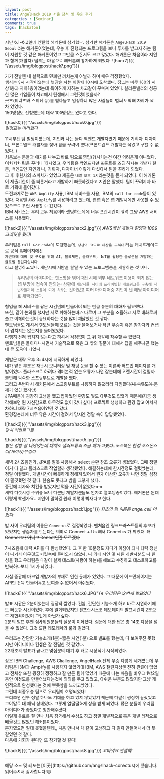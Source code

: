 ```yaml
---
layout: post
title: AngelHack 2019 서울 참석 및 우승 후기
categories : [Seminar]
comments: true
tags: [hackaton]
---
```


지난 6.1~6.2일에 엔젤핵 해커톤에 참가했다.
참가한 해커톤은 `AngelHack 2019 Seoul` 라는 해커톤이었는데, 우승 후 진행되는 프로그램을 보니 투자를 받고자 하는 팀이 지원할 것 같은 해커톤이었고 그만큼 스폰서도 크고 많았다. 
해커톤은 처음이라 지인과 함께(개발자) 떨리는 마음으로 해커톤에 참가하게 되었다. 
![hack7]({{ "/assets/img/blogpost/hack7.png"}})  

가기 전날엔 내 실력으로 민폐만 끼치는게 아닐까 하며 매우 걱정했었다.   
행사는 9시 시작이었는데 늦잠을 자는 바람에 10시에 도착했다. 장소는 마루 180의 지상1층과 지하1층이었는데 특이하게 지하는 차고같이 꾸며져 있었다. 실리콘밸리의 성공한 많은 기업들이 차고에서 탄생해서 그런것이었을까?  
굿즈(티셔츠와 스티커 등)를 받아들고 입장하니 많은 사람들이 벌써 도착해 자리가 꽉 차 있었다.   
150명정도 신청했는데 대략 100명정도 왔다고 한다.  

![hack0]({{ "/assets/img/blogpost/hack0.jpg"}})  
_일정표는 이러했다_

11시부턴 팀 빌딩이었는데, 지인과 나는 둘다 백엔드 개발자였기 때문에 기획자, 디자이너, 프론트엔드 개발자를 찾아 팀을 꾸려야 했다(프론트엔드 개발자는 적었고 구할 수 없었다..)   
처음보는 분들과 얘기를 나누고 바로 팀으로 영입(?)시키는건 여간 어려운게 아니었다.  
여차저차 팀을 꾸리니 12시였고, 우리팀은 백엔드지만 프론트를 조금 하시는 개발자 한분, 백엔드인 지인과 나, 기획자, 디자이너 이렇게 다섯이서 팀을 꾸리게 되었다.   
그 후 후원사의 스피치가 있었고 제출은 `내일 오후 1시`라는것을 듣게 되었다. 이 해커톤이 제출기한이 좀 빠른거라고 개발하기 빠듯하겠다고 지인은 말했다.
팀이 꾸려지자 바로 기획에 들어갔다.   
도전과제로는 `AWS Amplify` 사용, IBM 서비스를 사용, IBM의 `call for code`등이 있었다. 
처음엔 `AWS Amplify`를 사용하려고 했는데, 웹앱 혹은 앱 개발시에만 사용할 수 있었으므로 우린 사용할 수 없었다.   
IBM 서비스는 우리 모두 처음이라 셋팅하는데에 너무 오랜시간이 걸려 그냥 AWS 서비스를 사용했다.
  
![hack2]({{ "/assets/img/blogpost/hack2.jpg"}})
_AWS에선 개발자 한명당 100$ 크래딧을 줬다!_

우리팀은 `Call For Code`에 도전했는데, `당신의 코드로 세상을 구하다` 라는 캐치프레이드로 공식 홈페이지에선     
`자연재해 대비 및 구호를 위해 AI, 블록체인, 클라우드, IoT를 활용한 솔루션을 개발하는 글로벌 챌린지입니다`  
라고 설명하고있다. 재난시에 사람을 살릴 수 있는 프로그램등을 개발하는 것 이다.  
>우리팀의 아이디어는 핫스팟을 엮어 재난시에 외부 네트워크 이용이 되지 않는(외부망에 접속이 안되는) 상황에 `재난자들 사이에 프라이빗한 네트워크를 구축해 재난자들끼리 소통이 되게 하자`는 것이었고 여러 아이디어중 지인이 낸 해당 아이디어로 채택되었다.   
  
  
협업을 해 서비스를 짧은 시간안에 만들어야 되는 만큼 충분히 대화가 필요했다.  
또한, 같이 논의를 했지만 서로 이해하는바가 다르며 그 부분을 조율하고 서로 대화로써 풀고 이해하는것이 중요하다는 것을 많이 깨달았던 것 같다.   
멘토님들도 계셔서 멘토님들께 모르는 것을 물어보거나 작년 우승자 혹은 참가자와 컨셉이 겹치지는 않는지를 물어봤었다.  
다행히 전혀 겹치지 않는다고 하셔서 걱정없이 그 뒤 개발에 착수할 수 있었다.  
멘토님들은 돌아다니시면서 기술적으로 혹은 그 밖의 질문에 대해서 답을 해주시곤 했는데 큰 도움이 되었다.  
  
개발은 대략 오후 3~4시에 시작하게 되었다.   
내가 맡은 부분은 재난시 모니터링 및 채팅 등을 할 수 있는 이른바 어드민 페이지를 개발이었다. 
플라스크로 하려다 겪어본적 없는 오류가 나면 잡는데에 오랜시간이 걸릴까 불안해 익숙한 스프링부트로 개발을 했다.  
그리고 두번다시 해커톤에서 스프링부트를 사용하지 않으리라 다짐했다~~(내 숙련도에 문제가 있긴 했지만)~~   
JPA때문에 굉장히 고생을 했고 잡아뒀던 환경도 뭣도 아무것도 없었기 때문에(지금 생각해보면 뭔 자신감으로 아무것도 없이 갔나 싶다) 프로젝트 생성하고 환경 잡고 여차저차하니 대략 7시즈음이었던 것 같다.   
환경잡는데에 너무 많은 시간이 걸려서 당시엔 정말 속이 답답했었다. 

![hack3]({{ "/assets/img/blogpost/hack3.jpg"}})  
_당시 커밋로그들_  

![hack5]({{ "/assets/img/blogpost/hack5.jpg"}})  
_밥은 정말 잘 나왔었는데 대체로 샐러드류라 조금 배가 고팠다..노트북은 한성 보스몬스터(게이밍)무겁다_

새벽 2시즈음인가, JPA를 잘못 사용해서 select 순환 참조 오류가 생겼었다. 그때 정말 이거 다 밀고 플라스크로 작업할까 생각했었다. 해결하는데에 한시간정도 걸렸었는데, 정말 아찔했다. 
개발시간이 빠듯하게 정해져 있어서 뭔가 이상한 오류가 나면 정말 심장이 쫄깃했던 것 같다. 한숨도 못자고 밤을 그렇게 샜다.   
중간에 피자와 치킨을 받았지만 먹을 시간이 없었다ㅠㅠ  
새벽 다섯시경 주위를 보니 다른팀 개발자분들도 안자고 열코딩중이었다. 해커톤은 원래 이렇게 빡샌가요.. 지인이 말하길 원래 이렇게 빡새다고 한다.  

![hack1]({{ "/assets/img/blogpost/hack1.jpg"}})
_최초의 팀 이름은 angel cell 이었다_  
 
밤 사이 우리팀의 이름은 `Conectus`로 결정되었다. 맨처음엔 링크~~드리스트~~등의 후보가 있었지만 생존자를 잇는다는 의미로 Connect + Us 해서 Conectus 가 되었다.
~~왜 Connect가 아니고 Conect인진 모르겠다~~

7시즈음에 대략 API를 다 완성했었다. 그 후 한 10분정도 자다가 아침이 되니 대략 정신이 나가서 아무것도 머릿속에 들어오지 않았다.
나 외에 지인 및 다른 개발자분도 다 완성을 했고 우리팀은 다같이 실제 테스트(사람이 하는)를 해보고 수정하고 테스트하고를 반복하다보니 1시가 되었다. 

사실 중간에 마크업 개발자의 부재로 인한 문제가 있었다. 그 때문에 어드민페이지는 API만 잔뜩 만들어두고 보여줄 수 없어서 아쉬웠다.

![hack6]({{ "/assets/img/blogpost/hack6.JPG"}})
_우리팀은 12번째 발표였다_

발표 시간은 2분이었는데 굉장히 짧았다. 컨셉, 간단한 기능소개 하고 바로 시연하기에도 빠듯한 시간이었다. 후에 알게되었지만 샌프란시스코 데모데이의 발표시간이
2분으로 제한되어있어 그런게 아닌가 싶다.  
2분의 발표 후엔 심사위원분들의 질문이 이어졌다. 질문에 대한 답은 총 14초 이상을 넘을 수 없었다. 그것 또한 데모데이의 룰과 같았다.  

우리조는 간단한 기능소개(1분)+짧은 시연(1분) 으로 발표를 했는데, 다 보여주진 못했지만 아이디어나 컨셉은 잘 전달한 것 같았다.  
22개조의 발표가 끝나고 몇십분의 대기 후 바로 시상식이 시작되었다.  

상은 IBM Challenge, AWS Challenge, AngelHack 전체 우승 이렇게 세개였는데 우리팀은 IBM과 Amplify를 사용하지 않았기에 IBM, AWS 챌린지상엔 전혀 관련이 없었고
전체상 또한 굉장히 쟁쟁하고 잘 만든 팀이 많았기 때문에 나는 마음을 비우고 1박2일동안 이정도를 만들어냈다는것에 의의를 두고 있었고, 
아쉬운 부분도 많았지만 그냥 개인적으로 완성했다는 것에 뿌듯함을 느끼고있었다.    
그런데 최종우승 팀으로 우리팀이 호명되었다!   
우리조원 전부 정말 하나도 기대를 하고 있지 않았었기 때문에 다같이 굉장히 놀랐었고 그야말로 대 패닉 상태였다.
그렇게 얼떨떨하게 상을 받게 되었다. 많은 분들이 우리팀 아이디어가 좋았다고 칭찬해주셨다.  
이렇게 동료를 잘 만나 처음 참가해서 수상도 하고 정말 개발적으로 혹은 개발 외적으로 배울것도 많았던 해커톤이었다.   
혼자였으면 절대 못했을텐데,, 처음 만나서 다 같이 고생하고 다 같이 만들어내서 더 뜻 깊었던 것 같다.  
다음에 기회가 된다면 또 참가할 것 같다!  

![hack8]({{ "/assets/img/blogpost/hack8.jpg"}})
_고마워요 엔젤핵!_

<hr>
해당 소스 및 레포는 [이곳](https://github.com/angelhack-conectus)에 있습니다.
읽어주셔서 감사합니다!😄










